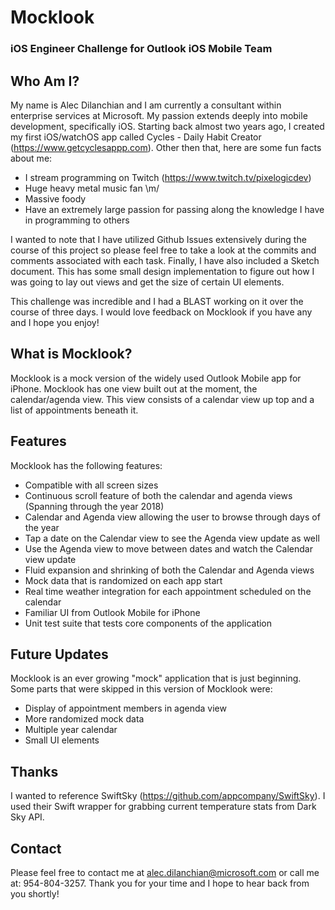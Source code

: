 # Mocklook
### iOS Engineer Challenge for Outlook iOS Mobile Team

## Who Am I?
My name is Alec Dilanchian and I am currently a consultant within enterprise services
at Microsoft. My passion extends deeply into mobile development, specifically iOS.
Starting back almost two years ago, I created my first iOS/watchOS app called
Cycles - Daily Habit Creator (https://www.getcyclesappp.com). 
Other then that, here are some fun facts about me:

- I stream programming on Twitch (https://www.twitch.tv/pixelogicdev)
- Huge heavy metal music fan \m/
- Massive foody
- Have an extremely large passion for passing along the knowledge I have in programming to others

I wanted to note that I have utilized Github Issues extensively during the course
of this project so please feel free to take a look at the commits and comments associated
with each task. Finally, I have also included a Sketch document. This has some
small design implementation to figure out how I was going to lay out views
and get the size of certain UI elements.

This challenge was incredible and I had a BLAST working on it over 
the course of three days. I would love feedback on Mocklook if you have any and 
I hope you enjoy!

## What is Mocklook?
Mocklook is a mock version of the widely used Outlook Mobile app for iPhone.
Mocklook has one view built out at the moment, the calendar/agenda view.
This view consists of a calendar view up top and a list of appointments beneath it.

## Features
Mocklook has the following features:

- Compatible with all screen sizes 
- Continuous scroll feature of both the calendar and agenda views (Spanning through the year 2018)
- Calendar and Agenda view allowing the user to browse through days of the year
- Tap a date on the Calendar view to see the Agenda view update as well
- Use the Agenda view to move between dates and watch the Calendar view update
- Fluid expansion and shrinking of both the Calendar and Agenda views 
- Mock data that is randomized on each app start
- Real time weather integration for each appointment scheduled on the calendar
- Familiar UI from Outlook Mobile for iPhone
- Unit test suite that tests core components of the application

## Future Updates
Mocklook is an ever growing "mock" application that is just beginning. Some parts
that were skipped in this version of Mocklook were:

- Display of appointment members in agenda view
- More randomized mock data
- Multiple year calendar
- Small UI elements

## Thanks
I wanted to reference SwiftSky (https://github.com/appcompany/SwiftSky).
I used their Swift wrapper for grabbing current temperature stats from Dark Sky API.

## Contact
Please feel free to contact me at alec.dilanchian@microsoft.com or call me at: 954-804-3257. 
Thank you for your time and I hope to hear back from you shortly!
